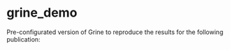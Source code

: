 # grine_demo
Pre-configurated version of Grine to reproduce the results for the following publication:

